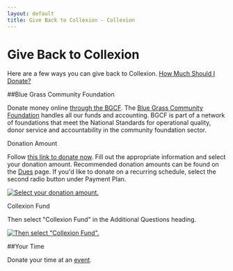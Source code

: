 ```yaml
---
layout: default
title: Give Back to Collexion - Collexion
---
```


# Give Back to Collexion

Here are a few ways you can give back to Collexion. 
[How Much Should I Donate?](dues)



##Blue Grass Community Foundation


Donate money online 
[through the BGCF](https://bgcf.guidestargiving.org/donatenow). The 
[Blue Grass Community Foundation](http://bgcf.org/) handles all our funds and accounting.  BGCF is part of a network of foundations that meet the National Standards for operational quality, donor service and accountability in the community foundation sector.

Donation Amount

Follow 
[this link to donate now](https://bgcf.guidestargiving.org/donatenow).  Fill out the appropriate information and select your donation amount.  Recommended donation amounts can be found on the 
[Dues](dues) page.  If you'd like to donate on a recurring schedule, select the second radio button under 
Payment Plan.

[![Select your donation amount.‎](/mw/images/6/69/BCFG_SelectDonationAmount.png)](file:bcfg_selectdonationamount.png)

Collexion Fund

Then select "Collexion Fund" in the 
Additional Questions heading.

[![Then select "Collexion Fund".](/mw/images/1/1e/BCFG_SelectCollexionFund.png)](file:bcfg_selectcollexionfund.png)



##Your Time


Donate your time at an 
[event](collexion:current_events).